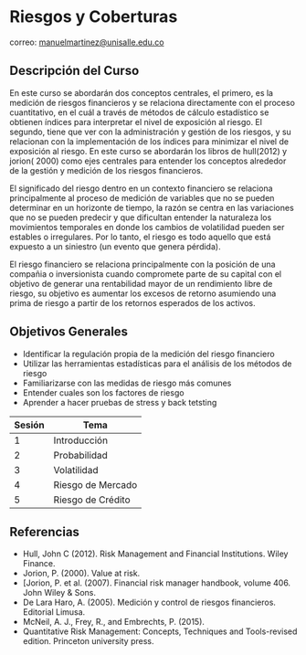 # Riesgos y Coberturas


correo: manuelmartinez@unisalle.edu.co


## Descripción del Curso


En este curso se abordarán dos conceptos centrales, el primero, es la medición de riesgos financieros y se relaciona directamente con el proceso cuantitativo, en el cuál a través de métodos de cálculo estadístico se obtienen índices para interpretar el nivel de exposición al riesgo. El segundo, tiene que ver con la administración y gestión de los riesgos, y su relacionan  con la implementación de los índices  para  minimizar el nivel de exposición al riesgo. En este curso se abordarán los libros de hull(2012) y jorion( 2000) como ejes centrales para entender los conceptos alrededor de la gestión y medición de los riesgos financieros. 




El significado del riesgo dentro en un contexto financiero se relaciona principalmente al proceso de medición de variables que no se pueden determinar  en un horizonte de tiempo,  la razón se centra en  las variaciones que no se pueden predecir y que dificultan entender la naturaleza los movimientos temporales en donde los cambios  de volatilidad  pueden ser estables o irregulares. Por lo tanto, el riesgo es todo aquello que está expuesto a un siniestro (un evento que genera pérdida). 




El riesgo financiero se relaciona principalmente con la posición  de una compañia o inversionista cuando compromete parte de su capital con el objetivo de generar una rentabilidad mayor de un rendimiento libre de riesgo, su objetivo es aumentar los excesos de retorno asumiendo una prima de riesgo a partir de los retornos esperados de los activos.





## Objetivos Generales

* Identificar la regulación propia de la medición del riesgo financiero
* Utilizar  las  herramientas  estadísticas  para  el  análisis  de los métodos de riesgo
* Familiarizarse con las medidas de riesgo más comunes
* Entender cuales son los factores de riesgo
* Aprender a hacer pruebas de stress y back tetsting




| Sesión | Tema |
| --- | --- |
| 1| Introducción |
| 2 | Probabilidad |
| 3| Volatilidad|
| 4 | Riesgo de Mercado|
| 5|Riesgo de Crédito|




## Referencias


*	Hull, John C (2012). Risk Management and Financial Institutions. Wiley Finance.
*	Jorion, P. (2000). Value at risk. 
*	[Jorion, P. et al. (2007). Financial risk manager handbook, volume 406. John Wiley & Sons. 
*	De Lara Haro, A. (2005). Medición y control de riesgos financieros. Editorial Limusa. 
* McNeil, A. J., Frey, R., and Embrechts, P. (2015).
* Quantitative Risk Management: Concepts, Techniques and Tools-revised edition. Princeton university press.
